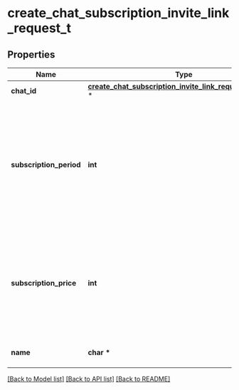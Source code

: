 # create_chat_subscription_invite_link_request_t

## Properties
Name | Type | Description | Notes
------------ | ------------- | ------------- | -------------
**chat_id** | [**create_chat_subscription_invite_link_request_chat_id_t**](create_chat_subscription_invite_link_request_chat_id.md) \* |  | 
**subscription_period** | **int** | The number of seconds the subscription will be active for before the next payment. Currently, it must always be 2592000 (30 days). | 
**subscription_price** | **int** | The amount of Telegram Stars a user must pay initially and after each subsequent subscription period to be a member of the chat; 1-10000 | 
**name** | **char \*** | Invite link name; 0-32 characters | [optional] 

[[Back to Model list]](../README.md#documentation-for-models) [[Back to API list]](../README.md#documentation-for-api-endpoints) [[Back to README]](../README.md)


